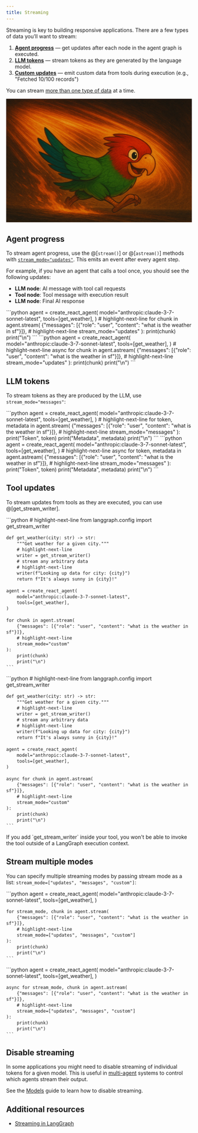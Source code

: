 ```yaml
---
title: Streaming
---
```


Streaming is key to building responsive applications. There are a few types of data you’ll want to stream:

1. [**Agent progress**](#agent-progress) — get updates after each node in the agent graph is executed.
2. [**LLM tokens**](#llm-tokens) — stream tokens as they are generated by the language model.
3. [**Custom updates**](#tool-updates) — emit custom data from tools during execution (e.g., "Fetched 10/100 records")

You can stream [more than one type of data](#stream-multiple-modes) at a time.


<Frame caption="Waiting is for pigeons.">
  <img src="./assets/fast_parrot.png" />
</Frame>

## Agent progress

To stream agent progress, use the @[`stream()`] or @[`astream()`] methods with [`stream_mode="updates"`](https://langchain-ai.github.io/langgraph/how-tos/streaming/#updates). This emits an event after every agent step.

For example, if you have an agent that calls a tool once, you should see the following updates:

* **LLM node**: AI message with tool call requests
* **Tool node**: Tool message with execution result
* **LLM node**: Final AI response

<Tabs>
  <Tab title="Sync">
    ```python
    agent = create_react_agent(
        model="anthropic:claude-3-7-sonnet-latest",
        tools=[get_weather],
    )
    # highlight-next-line
    for chunk in agent.stream(
        {"messages": [{"role": "user", "content": "what is the weather in sf"}]},
        # highlight-next-line
        stream_mode="updates"
    ):
        print(chunk)
        print("\n")
    ```
  </Tab>
  <Tab title="Async">
    ```python
    agent = create_react_agent(
        model="anthropic:claude-3-7-sonnet-latest",
        tools=[get_weather],
    )
    # highlight-next-line
    async for chunk in agent.astream(
        {"messages": [{"role": "user", "content": "what is the weather in sf"}]},
        # highlight-next-line
        stream_mode="updates"
    ):
        print(chunk)
        print("\n")
    ```
  </Tab>
</Tabs>

## LLM tokens

To stream tokens as they are produced by the LLM, use `stream_mode="messages"`:

<Tabs>
  <Tab title="Sync">
    ```python
    agent = create_react_agent(
        model="anthropic:claude-3-7-sonnet-latest",
        tools=[get_weather],
    )
    # highlight-next-line
    for token, metadata in agent.stream(
        {"messages": [{"role": "user", "content": "what is the weather in sf"}]},
        # highlight-next-line
        stream_mode="messages"
    ):
        print("Token", token)
        print("Metadata", metadata)
        print("\n")
    ```
  </Tab>
  <Tab title="Async">
    ```python
    agent = create_react_agent(
        model="anthropic:claude-3-7-sonnet-latest",
        tools=[get_weather],
    )
    # highlight-next-line
    async for token, metadata in agent.astream(
        {"messages": [{"role": "user", "content": "what is the weather in sf"}]},
        # highlight-next-line
        stream_mode="messages"
    ):
        print("Token", token)
        print("Metadata", metadata)
        print("\n")
    ```
  </Tab>
</Tabs>

## Tool updates

To stream updates from tools as they are executed, you can use @[get_stream_writer].

<Tabs>
  <Tab title="Sync">
    ```python
    # highlight-next-line
    from langgraph.config import get_stream_writer
    
    def get_weather(city: str) -> str:
        """Get weather for a given city."""
        # highlight-next-line
        writer = get_stream_writer()
        # stream any arbitrary data
        # highlight-next-line
        writer(f"Looking up data for city: {city}")
        return f"It's always sunny in {city}!"
    
    agent = create_react_agent(
        model="anthropic:claude-3-7-sonnet-latest",
        tools=[get_weather],
    )
    
    for chunk in agent.stream(
        {"messages": [{"role": "user", "content": "what is the weather in sf"}]},
        # highlight-next-line
        stream_mode="custom"
    ):
        print(chunk)
        print("\n")
    ```
  </Tab>
  <Tab title="Async">
    ```python
    # highlight-next-line
    from langgraph.config import get_stream_writer
    
    def get_weather(city: str) -> str:
        """Get weather for a given city."""
        # highlight-next-line
        writer = get_stream_writer()
        # stream any arbitrary data
        # highlight-next-line
        writer(f"Looking up data for city: {city}")
        return f"It's always sunny in {city}!"
    
    agent = create_react_agent(
        model="anthropic:claude-3-7-sonnet-latest",
        tools=[get_weather],
    )
    
    async for chunk in agent.astream(
        {"messages": [{"role": "user", "content": "what is the weather in sf"}]},
        # highlight-next-line
        stream_mode="custom"
    ):
        print(chunk)
        print("\n")
    ```
  </Tab>
</Tabs>

<Note>
  If you add `get_stream_writer` inside your tool, you won't be able to invoke the tool outside of a LangGraph execution context.
</Note>

## Stream multiple modes

You can specify multiple streaming modes by passing stream mode as a list: `stream_mode=["updates", "messages", "custom"]`:

<Tabs>
  <Tab title="Sync">
    ```python
    agent = create_react_agent(
        model="anthropic:claude-3-7-sonnet-latest",
        tools=[get_weather],
    )
    
    for stream_mode, chunk in agent.stream(
        {"messages": [{"role": "user", "content": "what is the weather in sf"}]},
        # highlight-next-line
        stream_mode=["updates", "messages", "custom"]
    ):
        print(chunk)
        print("\n")
    ```
  </Tab>
  <Tab title="Async">
    ```python
    agent = create_react_agent(
        model="anthropic:claude-3-7-sonnet-latest",
        tools=[get_weather],
    )
    
    async for stream_mode, chunk in agent.astream(
        {"messages": [{"role": "user", "content": "what is the weather in sf"}]},
        # highlight-next-line
        stream_mode=["updates", "messages", "custom"]
    ):
        print(chunk)
        print("\n")
    ```
  </Tab>
</Tabs>

## Disable streaming

In some applications you might need to disable streaming of individual tokens for a given model. This is useful in [multi-agent](./multi-agent) systems to control which agents stream their output.

See the [Models](./models#disable-streaming) guide to learn how to disable streaming.

## Additional resources

* [Streaming in LangGraph](https://langchain-ai.github.io/langgraph/how-tos/streaming)
